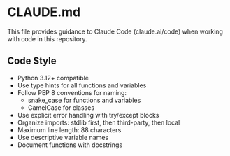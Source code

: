 # CLAUDE.md

This file provides guidance to Claude Code (claude.ai/code) when working with code in this repository.

## Code Style

- Python 3.12+ compatible
- Use type hints for all functions and variables
- Follow PEP 8 conventions for naming:
  - snake_case for functions and variables
  - CamelCase for classes
- Use explicit error handling with try/except blocks
- Organize imports: stdlib first, then third-party, then local
- Maximum line length: 88 characters
- Use descriptive variable names
- Document functions with docstrings
